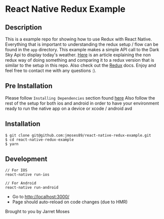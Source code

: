 React Native Redux Example
======================================================

## Description
This is a example repo for showing how to use Redux with React Native. Everything that is important to understanding the redux setup / flow can be found in the `app` directory. This example makes a simple API call to the Dark Sky Api to display today's weather. [Here](https://medium.com/@stowball/a-dummys-guide-to-redux-and-thunk-in-react-d8904a7005d3#.bultwm53oa) is an article explaining the non redux way of doing something and comparing it to a redux version that is similar to the setup in this repo. Also check out the [Redux](http://redux.js.org/) docs. Enjoy and feel free to contact me with any questions :).

## Pre Installation
Please follow `Installing Dependencies` section found [here](https://facebook.github.io/react-native/docs/getting-started.html)
Also follow the rest of the setup for both ios and android in order to have your environment ready to run the native app on a device or xcode / android avd

## Installation

```
$ git clone git@github.com:jmoses89/react-native-redux-example.git
$ cd react-native-redux-example
$ yarn
```

## Development

```
// For IOS
react-native run-ios

// For Android
react-native run-android
```
* Go to [http://localhost:3000/](http://localhost:3000/)
* Page should auto-reload on code changes (due to HMR)

Brought to you by Jarret Moses
